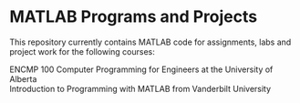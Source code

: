 MATLAB Programs and Projects
============================

This repository currently contains MATLAB code for assignments, labs and project work for the following courses:

ENCMP 100 Computer Programming for Engineers at the University of Alberta  
Introduction to Programming with MATLAB from Vanderbilt University  